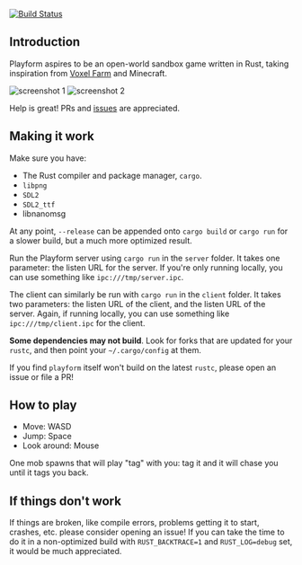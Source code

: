 [![Build Status](https://travis-ci.org/bfops/playform.svg?branch=master)](https://travis-ci.org/bfops/playform)

## Introduction

Playform aspires to be an open-world sandbox game written in Rust, taking
inspiration from [Voxel Farm](http://procworld.blogspot.com/) and Minecraft.

![screenshot 1](/../screenshots/screenshots/screenshot1.png?raw=true)
![screenshot 2](/../screenshots/screenshots/screenshot2.png?raw=true)

Help is great! PRs and [issues](https://github.com/bfops/playform/issues) are appreciated.

## Making it work

Make sure you have:

  * The Rust compiler and package manager, `cargo`.
  * `libpng`
  * `SDL2`
  * `SDL2_ttf`
  * libnanomsg

At any point, `--release` can be appended onto `cargo build` or `cargo run` for a slower
build, but a much more optimized result.

Run the Playform server using `cargo run` in the `server` folder. It takes one parameter:
the listen URL for the server. If you're only running locally, you can use something like
`ipc:///tmp/server.ipc`.

The client can similarly be run with `cargo run` in the `client` folder. It takes two
parameters: the listen URL of the client, and the listen URL of the server. Again, if
running locally, you can use something like `ipc:///tmp/client.ipc` for the client.

**Some dependencies may not build**. Look for forks that are updated for your `rustc`,
and then point your `~/.cargo/config` at them.

If you find `playform` itself won't build on the latest `rustc`, please open an issue or file a PR!

## How to play

  * Move: WASD
  * Jump: Space
  * Look around: Mouse

One mob spawns that will play "tag" with you: tag it and it will chase you until it tags you back.

## If things don't work

If things are broken, like compile errors, problems getting it to start, crashes, etc.
please consider opening an issue! If you can take the time to do it in a non-optimized
build with `RUST_BACKTRACE=1` and `RUST_LOG=debug` set, it would be much appreciated.
